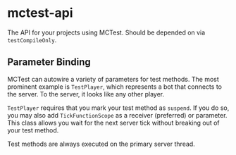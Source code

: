 # mctest-api

The API for your projects using MCTest.
Should be depended on via `testCompileOnly`.

## Parameter Binding

MCTest can autowire a variety of parameters for test methods.
The most prominent example is `TestPlayer`,
which represents a bot that connects to the server.
To the server, it looks like any other player.

`TestPlayer` requires that you mark your test method as `suspend`.
If you do so, you may also add `TickFunctionScope` as a receiver (preferred) or parameter.
This class allows you wait for the next server tick without breaking out of your test method.

Test methods are always executed on the primary server thread.
